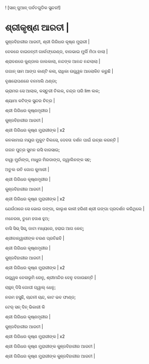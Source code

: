 ! [ସାନ୍ ଜୁଆନ୍ ପର୍ବତଗୁଡିକ ସୁନ୍ଦର!]

# ଶ୍ରୀକୃଷ୍ଣ ଆରତୀ |

କୁଞ୍ଜବିହାରୀର ଆରତୀ, ଶ୍ରୀ ଗିରିଧର କୃଷ୍ଣ ମୁରାରୀ |
 
ବେକରେ ବାଇଜନ୍ତୀ ଗାର୍ଲଫ୍ରେଣ୍ଡ, ବାଜଭାଇ ମୁର୍ଲି ମିଠା ବାଲା |

ଶ୍ରାବଣରେ କୁଣ୍ଡାଲ ଜାଲକାଲା, ନନ୍ଦଙ୍କ ଆନନ୍ଦ ନନ୍ଦଲାଲା |

ଗଗାନ୍ ସାମ ଆଙ୍ଗ କାଣ୍ଟି କଳା, ରାଧିକା ଉଜ୍ଜ୍ୱଳ ଆଲୋକିତ କରୁଛି |

ବୃକ୍ଷରୋପଣରେ ବନମାଲି ଥଣ୍ଡା;

ଭ୍ରାମର ସେ ଆଲାକ, କସ୍ତୁରୀ ତିଲକ, ଚନ୍ଦ୍ର ପରି lim ଲକ;

ଶ୍ୟାମା କଟିଙ୍କ ସୁନ୍ଦର ଚିତ୍ର |

ଶ୍ରୀ ଗିରିଧର କୃଷ୍ଣମୂରୀର |

କୁଞ୍ଜବିହାରୀର ଆରତୀ |

ଶ୍ରୀ ଗିରିଧର କୃଷ୍ଣ ମୁରାରୀଙ୍କ | x2

କନକାମାଇ ମୟୂର ମୁକୁଟ ବିଲସେ, ଦେବତା ଦର୍ଶନ ପାଇଁ ଇଚ୍ଛା କରନ୍ତି |

ଗଗନ ପୁତ୍ର ସୁମନ ରସି ବାରସାଇ;

ବାୱା ମୁର୍ଚାଙ୍ଗ, ମାଧୁର ମିରଡାଙ୍ଗ, ଗ୍ୱାଲିନଙ୍କ ସହ;

ଅତୁଲ ରତି ଗୋପ କୁମାରୀ |

ଶ୍ରୀ ଗିରିଧର କୃଷ୍ଣମୂରୀର |

କୁଞ୍ଜବିହାରୀର ଆରତୀ |

ଶ୍ରୀ ଗିରିଧର କୃଷ୍ଣ ମୁରାରୀଙ୍କ | x2

ଯେଉଁଠାରେ ସେ ଭୋଇ ଗଙ୍ଗା, କାଲୁଶ କାଳୀ ହରିଣୀ ଶ୍ରୀ ଗଙ୍ଗା ପ୍ରଦର୍ଶନ କରିଥିଲେ |

ମନେରଖ, ତୁମେ ହତାଶ ହୁଅ;

ବାସି ସିଭ୍ ସିସ୍, ଜାଟା ମଧ୍ୟରେ, ହରାଇ ଆଗ କେଚ୍;

ଶ୍ରୀବାନ୍ୱାରୀଙ୍କ ଚରଣ ପ୍ରତିଛବି |

ଶ୍ରୀ ଗିରିଧର କୃଷ୍ଣମୂରୀର |

କୁଞ୍ଜବିହାରୀର ଆରତୀ |

ଶ୍ରୀ ଗିରିଧର କୃଷ୍ଣ ମୁରାରୀଙ୍କ | x2

ଉଜ୍ଜ୍ୱଳ ବେଳାଭୂମି ରେନୁ, ଶ୍ରୀମନ୍ଦିର ବେନୁ ବଜାଉଛନ୍ତି |

ଚାହୁନ୍ ଦିସି ଗୋପୀ ଗ୍ୱାଲ୍ ଧେନୁ;

ନରମ ହସୁଛି, ଚାନ୍ଦନୀ ଚାନ୍ଦ, କାଟ ଭବ ଫାଣ୍ଡ;

ଟେର୍ ସନ୍ ଦିନ୍ ଭିକାରୀ କି

ଶ୍ରୀ ଗିରିଧର କୃଷ୍ଣମୂରୀର |

କୁଞ୍ଜବିହାରୀର ଆରତୀ |

ଶ୍ରୀ ଗିରିଧର କୃଷ୍ଣ ମୁରାରୀଙ୍କ | x2

ଶ୍ରୀ ଗିରିଧର କୃଷ୍ଣ ମୁରାରୀଙ୍କ କୁଞ୍ଜବିହାରୀର ଆରତୀ |

ଶ୍ରୀ ଗିରିଧର କୃଷ୍ଣ ମୁରାରୀଙ୍କ କୁଞ୍ଜବିହାରୀର ଆରତୀ |